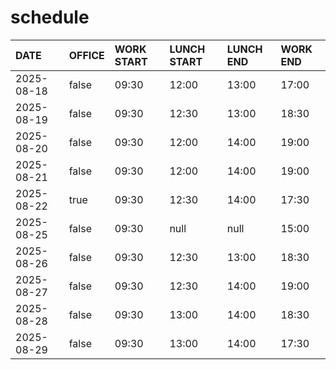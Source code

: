 # schedule

| DATE | OFFICE | WORK START | LUNCH START | LUNCH END | WORK END |
| :-- | :-- | :-- | :-- | :-- | :-- |
| 2025-08-18 | false | 09:30 | 12:00 | 13:00 | 17:00 |
| 2025-08-19 | false | 09:30 | 12:30 | 13:00 | 18:30 |
| 2025-08-20 | false | 09:30 | 12:00 | 14:00 | 19:00 |
| 2025-08-21 | false | 09:30 | 12:00 | 14:00 | 19:00 |
| 2025-08-22 | true | 09:30 | 12:30 | 14:00 | 17:30 |
| 2025-08-25 | false | 09:30 | null | null | 15:00 |
| 2025-08-26 | false | 09:30 | 12:30 | 13:00 | 18:30 |
| 2025-08-27 | false | 09:30 | 12:30 | 14:00 | 19:00 |
| 2025-08-28 | false | 09:30 | 13:00 | 14:00 | 18:30 |
| 2025-08-29 | false | 09:30 | 13:00 | 14:00 | 17:30 |

